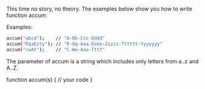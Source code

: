 This time no story, no theory. The examples below show you how to write function accum:

Examples:

```sh
accum("abcd");    // "A-Bb-Ccc-Dddd"
accum("RqaEzty"); // "R-Qq-Aaa-Eeee-Zzzzz-Tttttt-Yyyyyyy"
accum("cwAt");    // "C-Ww-Aaa-Tttt"
```

The parameter of accum is a string which includes only letters from a..z and A..Z.

function accum(s) {
	// your code
}
